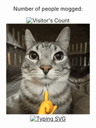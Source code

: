 <div align="center"> 
  <p>Number of people mogged:</p>
  <img src="https://profile-counter.glitch.me/DarkDestiny26/count.svg" alt="Visitor's Count" />
</div>

<div align="center">
  <img src="https://github.com/DarkDestiny26/DarkDestiny26/blob/main/mewing-cat.gif" alt="Banner of a developer sitting in front of a desk">
</div>

<div align="center">
  <a href="https://git.io/typing-svg"><img src="https://readme-typing-svg.herokuapp.com?font=Fira+Code&pause=1000&center=true&vCenter=true&width=435&lines=Shut+up+I'm+mewing" alt="Typing SVG" /></a>
</div>



